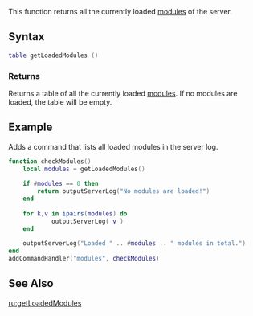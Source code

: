 This function returns all the currently loaded [modules](/docs/modules.md "wikilink") of the server.

Syntax
------

``` lua
table getLoadedModules ()
```

### Returns

Returns a table of all the currently loaded [modules](/docs/modules.md "wikilink"). If no modules are loaded, the table will be empty.

Example
-------

Adds a command that lists all loaded modules in the server log.

``` lua
function checkModules()
    local modules = getLoadedModules()
    
    if #modules == 0 then
        return outputServerLog("No modules are loaded!")
    end
    
    for k,v in ipairs(modules) do
            outputServerLog( v )
    end
        
    outputServerLog("Loaded " .. #modules .. " modules in total.")
end
addCommandHandler("modules", checkModules)
```

See Also
--------

[ru:getLoadedModules](/docs/ru-getloadedmodules.md "wikilink")
